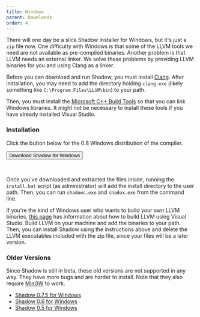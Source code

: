 ```yaml
---
title: Windows
parent: Downloads
order: 4
---
```

		
There will one day be a slick Shadow installer for Windows, but it's just a `zip` file now.  One difficulty with Windows is that some of the LLVM tools we need are not available as pre-compiled binaries.  Another problem is that LLVM needs an external linker. We solve these problems by providing LLVM binaries for you and using Clang as a linker.

Before you can download and run Shadow, you must install [Clang](https://github.com/llvm/llvm-project/releases/download/llvmorg-10.0.0/LLVM-10.0.0-win64.exe).  After installation, you may need to add the directory holding `clang.exe` (likely something like `C:\Program Files\LLVM\bin`) to your path.

Then, you must install the [Microsoft C++ Build Tools](https://visualstudio.microsoft.com/visual-cpp-build-tools/) so that you can link Windows libraries.  It might not be necessary to install these tools if you have already installed Visual Studio.


### Installation

Click the button below for the 0.8 Windows distribution of the compiler.
<aside>
<form method="get" action="https://github.com/TeamShadow/shadow/releases/download/v0.8-beta/shadow-0.8-windows.zip">
	<button type="submit">Download Shadow for Windows</button>
</form>
<br/>
</aside>

Once you've downloaded and extracted the files inside, running the `install.bat` script (as administrator)  will add the install directory to the user path. Then, you can run `shadowc.exe` and `shadox.exe` from the command line.
			
If you're the kind of Windows user who wants to build your own LLVM binaries, [this page](http://llvm.org/docs/GettingStartedVS.html) has information about how to build LLVM using Visual Studio. Build LLVM on your machine and add the binaries to your path.  Then, you can install Shadow using the instructions above and delete the LLVM executables included with the zip file, since your files will be a later version.


### Older Versions

Since Shadow is still in beta, these old versions are not supported in any way.  They have more bugs and are harder to install.  Note that they also require [MinGW](https://sourceforge.net/projects/mingw-w64/files/latest/download?source=files) to work.
- [Shadow 0.7.5 for Windows](https://github.com/TeamShadow/shadow/releases/download/v0.7.5-beta/shadow-0.7.5-windows.zip)
- [Shadow 0.6 for Windows](https://github.com/TeamShadow/shadow/releases/download/v0.6-beta/shadow-0.6-windows.zip)
- [Shadow 0.5 for Windows](https://github.com/TeamShadow/shadow/releases/download/v0.5-beta/shadow-0.5-windows.zip)